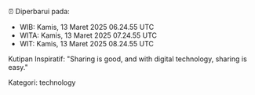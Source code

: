 ⏰ Diperbarui pada:
- WIB: Kamis, 13 Maret 2025 06.24.55 UTC
- WITA: Kamis, 13 Maret 2025 07.24.55 UTC
- WIT: Kamis, 13 Maret 2025 08.24.55 UTC

Kutipan Inspiratif:
"Sharing is good, and with digital technology, sharing is easy."


Kategori: technology

